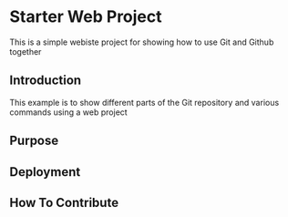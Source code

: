 # Starter Web Project

This is a simple webiste project for
showing how to use Git and Github together

## Introduction

This example is to show different parts
of the Git repository and various commands
using a web project

## Purpose

## Deployment

## How To Contribute